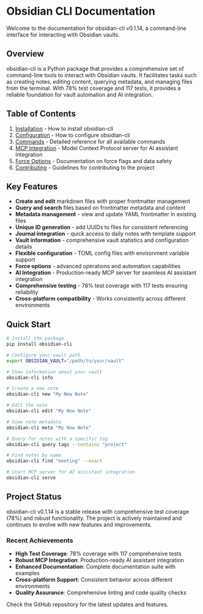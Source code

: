 # Obsidian CLI Documentation

Welcome to the documentation for obsidian-cli v0.1.14, a command-line interface for interacting with
Obsidian vaults.

## Overview

obsidian-cli is a Python package that provides a comprehensive set of command-line tools to interact
with Obsidian vaults. It facilitates tasks such as creating notes, editing content, querying
metadata, and managing files from the terminal. With 78% test coverage and 117 tests, it provides a
reliable foundation for vault automation and AI integration.

## Table of Contents

1. [Installation](installation.md) - How to install obsidian-cli
2. [Configuration](configuration.md) - How to configure obsidian-cli
3. [Commands](commands.md) - Detailed reference for all available commands
4. [MCP Integration](mcp-integration.md) - Model Context Protocol server for AI assistant
   integration
5. [Force Options](force-options.md) - Documentation on force flags and data safety
6. [Contributing](contributing.md) - Guidelines for contributing to the project

## Key Features

- **Create and edit** markdown files with proper frontmatter management
- **Query and search** files based on frontmatter metadata and content
- **Metadata management** - view and update YAML frontmatter in existing files
- **Unique ID generation** - add UUIDs to files for consistent referencing
- **Journal integration** - quick access to daily notes with template support
- **Vault information** - comprehensive vault statistics and configuration details
- **Flexible configuration** - TOML config files with environment variable support
- **Force options** - advanced operations and automation capabilities
- **AI Integration** - Production-ready MCP server for seamless AI assistant integration
- **Comprehensive testing** - 78% test coverage with 117 tests ensuring reliability
- **Cross-platform compatibility** - Works consistently across different environments

## Quick Start

```bash
# Install the package
pip install obsidian-cli

# Configure your vault path
export OBSIDIAN_VAULT="/path/to/your/vault"

# Show information about your vault
obsidian-cli info

# Create a new note
obsidian-cli new "My New Note"

# Edit the note
obsidian-cli edit "My New Note"

# View note metadata
obsidian-cli meta "My New Note"

# Query for notes with a specific tag
obsidian-cli query tags --contains "project"

# Find notes by name
obsidian-cli find "meeting" --exact

# Start MCP server for AI assistant integration
obsidian-cli serve
```

## Project Status

obsidian-cli v0.1.14 is a stable release with comprehensive test coverage (78%) and robust
functionality. The project is actively maintained and continues to evolve with new features and
improvements.

### Recent Achievements

- **High Test Coverage**: 78% coverage with 117 comprehensive tests
- **Robust MCP Integration**: Production-ready AI assistant integration
- **Enhanced Documentation**: Complete documentation suite with examples
- **Cross-platform Support**: Consistent behavior across different environments
- **Quality Assurance**: Comprehensive linting and code quality checks

Check the GitHub repository for the latest updates and features.
